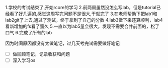 1.学校的考试结束了,开始rcore的学习
2.前两周虽然没怎么写lab，但是tutorial已经看了好几遍的,感觉这周写完问题不是很大,干就完了
3.在老师帮助下把lab1和lab2git了上去,通过了测试，终于拿到了自己的分数
4.lab3做下来还算顺利，lab4看新增加的fs看了蛮久
5.一直以为lab5量会很大，发现不需要合并前面的，松了口气
6.完成了所有的lab


因为时间原因都没有太做笔记，过几天考完试需要做好笔记

- [ ] 做回顾笔记，记录收获和问题
- [ ] 深入学习os